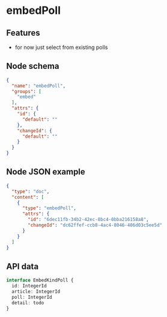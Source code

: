 # embedPoll

## Features
- for now just select from existing polls

## Node schema

```json
{
  "name": "embedPoll",
  "groups": [
    "embed"
  ],
  "attrs": {
    "id": {
      "default": ""
    },
    "changeId": {
      "default": ""
    }
  }
}
```

## Node JSON example

```json
{
  "type": "doc",
  "content": [
    {
      "type": "embedPoll",
      "attrs": {
        "id": "6dec11fb-34b2-42ec-8bc4-0bba216158a8",
        "changeId": "dc62ffef-ccb8-4ac4-8046-406d03c5ee5d"
      }
    }
  ]
}
```

## API data

```ts
interface EmbedKindPoll {
  id: IntegerId
  article: IntegerId
  poll: IntegerId
  detail: todo
}
```
